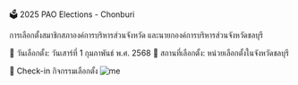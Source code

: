 🗳️ 2025 PAO Elections - Chonburi

การเลือกตั้งสมาชิกสภาองค์การบริหารส่วนจังหวัด และนายกองค์การบริหารส่วนจังหวัดชลบุรี

📅 วันเลือกตั้ง: วันเสาร์ที่ 1 กุมภาพันธ์ พ.ศ. 2568
📍 สถานที่เลือกตั้ง: หน่วยเลือกตั้งในจังหวัดชลบุรี

📌 Check-in กิจกรรมเลือกตั้ง
![me](img/img_0529.jpeg)
